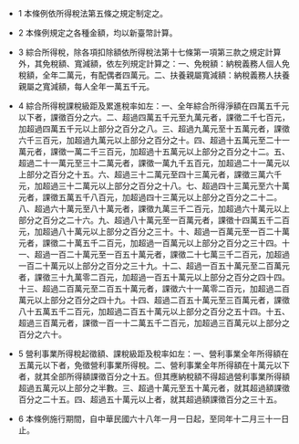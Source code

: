 * 1 本條例依所得稅法第五條之規定制定之。

* 2 本條例規定之各種金額，均以新臺幣計算。

* 3 綜合所得稅，除各項扣除額依所得稅法第十七條第一項第三款之規定計算外，其免稅額、寬減額，依左列規定計算之：一、免稅額：納稅義務人個人免稅額，全年二萬元，有配偶者四萬元。二、扶養親屬寬減額：納稅義務人扶養親屬之寬減額，每人全年一萬五千元。

* 4 綜合所得稅課稅級距及累進稅率如左：一、全年綜合所得淨額在四萬五千元以下者，課徵百分之六。二、超過四萬五千元至九萬元者，課徵二千七百元，加超過四萬五千元以上部分之百分之八。三、超過九萬元至十五萬元者，課徵六千三百元，加超過九萬元以上部分之百分之十。四、超過十五萬元至二十一萬元者，課徵一萬二千三百元，加超過十五萬元以上部分之百分之十二。五、超過二十一萬元至三十二萬元者，課徵一萬九千五百元，加超過二十一萬元以上部分之百分之十五。六、超過三十二萬元至四十三萬元者，課徵三萬六千元，加超過三十二萬元以上部分之百分之十八。七、超過四十三萬元至六十萬元者，課徵五萬五千八百元，加超過四十三萬元以上部分之百分之二十二。八、超過六十萬元至八十萬元者，課徵九萬三千二百元，加超過六十萬元以上部分之百分之二十六。九、超過八十萬元至一百萬元者，課徵十四萬五千二百元，加超過八十萬元以上部分之百分之三十。十、超過一百萬元至一百二十萬元者，課徵二十萬五千二百元，加超過一百萬元以上部分之百分之三十四。十一、超過一百二十萬元至一百五十萬元者，課徵二十七萬三千二百元，加超過一百二十萬元以上部分之百分之三十九。十二、超過一百五十萬元至二百萬元者，課徵三十九萬零二百元，加超過一百五十萬元以上部分之百分之四十四。十三、超過二百萬元至二百五十萬元者，課徵六十一萬零二百元，加超過二百萬元以上部分之百分之四十九。十四、超過二百五十萬元至三百萬元者，課徵八十五萬五千二百元，加超過二百五十萬元以上部分之百分之五十四。十五、超過三百萬元者，課徵一百一十二萬五千二百元，加超過三百萬元以上部分之百分之六十。

* 5 營利事業所得稅起徵額、課稅級距及稅率如左：一、營利事業全年所得額在五萬元以下者，免徵營利事業所得稅。二、營利事業全年所得額在十萬元以下者，就其全部所得額課徵百分之十五。但其應納稅額不得超過營利事業所得額超過五萬元以上部分之半數。三、超過十萬元至五十萬元者，就其超過額課徵百分之二十五。四、超過五十萬元以上者，就其超過額課徵百分之三十五。

* 6 本條例施行期間，自中華民國六十八年一月一日起，至同年十二月三十一日止。

